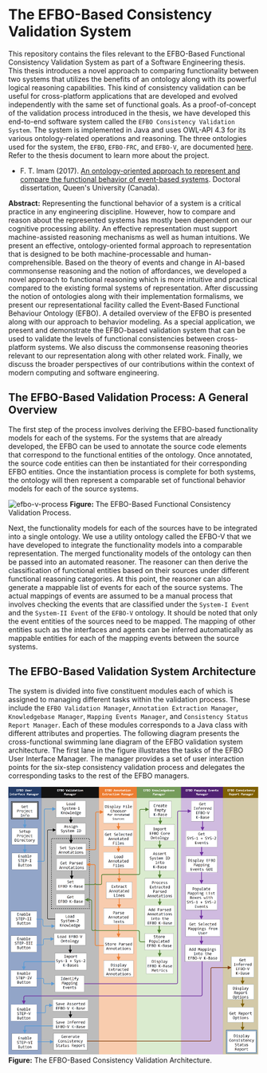 # The EFBO-Based Consistency Validation System

This repository contains the files relevant to the EFBO-Based Functional Consistency Validation System as part of a Software Engineering thesis. This thesis introduces a novel approach to comparing functionality between two systems that utilizes the benefits of an ontology along with its powerful logical reasoning capabilities. This kind of consistency validation can be useful for cross-platform applications that are developed and evolved independently with the same set of functional goals. As a proof-of-concept of the validation process introduced in the thesis, we have developed this end-to-end software system called the `EFBO Consistency Validation System`. The system is implemented in Java and uses OWL-API 4.3 for its various ontology-related operations and reasoning. The three ontologies used for the system, the `EFBO`, `EFBO-FRC`, and `EFBO-V`, are documented [here](https://github.com/smtifahim/EFBO-Ontology-Repository/tree/master). Refer to the thesis document to learn more about the project.
* F. T. Imam (2017). [An ontology-oriented approach to represent and compare the functional behavior of event-based systems](https://www.proquest.com/openview/907c24804d15aecb749840396e429bf8/). Doctoral dissertation, Queen's University (Canada).

**Abstract:** Representing the functional behavior of a system is a critical practice in any engineering discipline. However, how to compare and reason about the represented systems has mostly been dependent on our cognitive processing ability. An effective
representation must support machine-assisted reasoning mechanisms as well as human intuitions. We present an effective, ontology-oriented formal approach to representation that is designed to be both machine-processable and human-comprehensible. Based on the theory of events and change in AI-based commonsense reasoning and the notion of affordances, we developed a novel approach to functional reasoning which is more intuitive and practical compared to the existing formal systems of representation. After discussing the notion of ontologies along with their implementation formalisms, we present our representational facility called the Event-Based Functional Behaviour Ontology (EFBO). A detailed overview of the EFBO is presented along with our approach to behavior modeling. As a special application, we present
and demonstrate the EFBO-based validation system that can be used to validate the levels of functional consistencies between cross-platform systems. We also discuss the commonsense reasoning theories relevant to our representation along with other related work. Finally, we discuss the broader perspectives of our contributions within the context of modern computing and software engineering.

## The EFBO-Based Validation Process: A General Overview
The first step of the process involves deriving the EFBO-based functionality models for each of the systems. For the systems that are already developed, the EFBO can be used to annotate the source code elements that correspond to the functional entities of the ontology. Once annotated, the source code entities can then be instantiated for their corresponding EFBO entities. Once the instantiation process is complete for both systems, the ontology will then represent a comparable set of functional behavior models for each of the source systems. 

![efbo-v-process](https://github.com/smtifahim/EFBO-Project/assets/13155192/10f4fc95-a49a-49c4-93fb-983283a75893)
**Figure:** The EFBO-Based Functional Consistency Validation Process.

Next, the functionality models for each of the sources have to be integrated into a single ontology. We use a utility ontology called the EFBO-V that we have developed to integrate the functionality models into a comparable representation. The merged functionality models of the ontology can then be passed into an automated reasoner. The reasoner can then derive the classification of functional entities based on their sources under different functional reasoning categories. At this point, the reasoner can also generate a mappable list of events for each of the source systems. The actual mappings of events are assumed to be a manual process that involves checking the events that are classified under the `System-I Event` and the `System-II Event` of the `EFBO-V` ontology. It should be noted that only the event entities of the sources need to be mapped. The mapping of other entities such as the interfaces and agents can be inferred automatically as mappable entities for each of the mapping events between the source systems.

## The EFBO-Based Validation System Architecture
The system is divided into five constituent modules each of which is assigned to managing different tasks within the validation process. These include the `EFBO Validation Manager`, `Annotation Extraction Manager`, `Knowledgebase Manager`, `Mapping Events Manager`, and `Consistency Status Report Manager`. Each of these modules corresponds to a Java class with different attributes and properties. The following diagram presents the cross-functional swimming lane diagram of the EFBO validation system architecture. The first lane in the figure illustrates the tasks of the EFBO User Interface Manager. The manager provides a set of user interaction points for the six-step consistency validation process and delegates the corresponding tasks to the rest of the EFBO managers.

![Alt text](https://github.com/smtifahim/EFBO-Project/blob/master/EFBO-Swimlane.png?raw=true "EFBO Architecure")
**Figure:** The EFBO-Based Consistency Validation Architecture.
